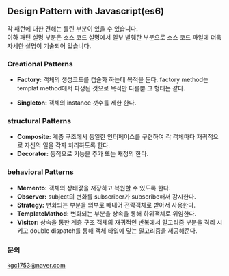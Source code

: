 ## Design Pattern with Javascript(es6)
각 패턴에 대한 견해는 틀린 부분이 있을 수 있습니다. <br/>
이하 패턴 설명 부분은 소스 코드 설명에서 일부 발췌한 부분으로 소스 코드 파일에 더욱 자세한 설명이 기술되어 있습니다.


### Creational Patterns
- **Factory:** 객체의 생성코드를 캡슐화 하는데 목적을 둔다. factory method는 templat method에서 파생된 것으로 목적만 다를뿐 그 형태는 같다.
  
- **Singleton:** 객체의 instance 갯수를 제한 한다.

### structural Patterns
- **Composite:** 계층 구조에서 동일한 인터페이스를 구현하여 각 객체마다 재귀적으로 자신의 일을 각자 처리하도록 한다.
- **Decorator:** 동적으로 기능을 추가 또는 재정의 한다.

### behavioral Patterns
- **Memento:** 객체의 상태값을 저장하고 복원할 수 있도록 한다.
- **Observer:** subject의 변화를 subscriber가 subscribe해서 감시한다.
- **Strategy:** 변화되는 부분을 외부로 빼내어 전략객체로 받아서 사용한다.
- **TemplateMathod:** 변화되는 부분을 상속을 통해 하위객체로 위임한다.
- **Visitor:** 상속을 통한 계층 구조 객체의 재귀적인 반복에서 알고리즘 부분을 격리 시키고 double dispatch를 통해 객체 타입에 맞는 알고리즘을 제공해준다.

### 문의
kgc1753@naver.com
